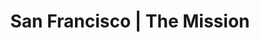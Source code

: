 ---
title:  "San Francisco | The Mission"
image: 'regions/san-francisco/the-mission.jpg'
section_1_header: "The Mission"
description: >
    Having quickly evolved from working-class neighborhood, to hipster enclave, to the
    high-design-and-gourmet mecca that Mark Zuckerberg now calls home, the
    Mission is one of the more coveted neighborhoods for renters and home buyers
    alike, with notoriously tiny inventory… and living spaces. New developments boast
    7-figure condos with limited closets, and the older split level multi-family Victorian
    houses are configured with shotgun floor plans that make for small rooms and
    precious little storage.
section_2_header: "Need more space in The Mission?"
section_3_header: "Omni Picks in the Mission"
permalink: /san-francisco/the-mission/
places:
    coffee:
        - 'Ritual | 1026 Valencia St'
        - 'Four Barrel | 375 Valencia St'
        - 'Grand Coffee | 2663 Mission St'
    restaurants:
        - 'Al’s Place | 1499 Valencia St'
        - 'Heirloom Cafe | 2500 Folsom St'
        - 'Papalote | 24th St'
    bars:
        - 'Royal Cuckoo | 3202 Mission St'
        - 'Elixir | 3200 16th St'
        - 'Zeitgeist | 199 Valencia St'
buildings:
    - '38 Dolores St.'
    - '2175 Market St.'
    - 'The Vara | 1600 15th St.'
---